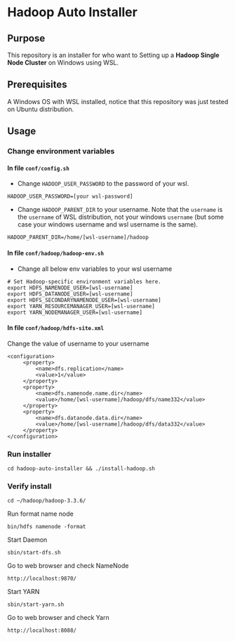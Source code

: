 ﻿# Hadoop Auto Installer
## Purpose
This repository is an installer for who want to Setting up a **Hadoop Single Node Cluster** on Windows using WSL.
 
## Prerequisites
A Windows OS with WSL installed, notice that this repository was just tested on Ubuntu distribution. 

## Usage
### Change environment variables
#### In file `conf/config.sh`
- Change `HADOOP_USER_PASSWORD` to the password of your wsl. 
```
HADOOP_USER_PASSWORD=[your wsl-password]
```

- Change `HADOOP_PARENT_DIR` to your username. Note that the `username` is the `username` of WSL distribution, not your windows `username` (but some case your windows username and wsl username is the same). 
```
HADOOP_PARENT_DIR=/home/[wsl-username]/hadoop
```

#### In file `conf/hadoop/hadoop-env.sh`
- Change all below env variables to your wsl username
```
# Set Hadoop-specific environment variables here.
export HDFS_NAMENODE_USER=[wsl-username]
export HDFS_DATANODE_USER=[wsl-username]
export HDFS_SECONDARYNAMENODE_USER=[wsl-username]
export YARN_RESOURCEMANAGER_USER=[wsl-username]
export YARN_NODEMANAGER_USER=[wsl-username]
``` 

#### In file `conf/hadoop/hdfs-site.xml`
Change the value of username to your username

```
<configuration>
     <property>
         <name>dfs.replication</name>
         <value>1</value>
     </property>
     <property>
         <name>dfs.namenode.name.dir</name>
         <value>/home/[wsl-username]/hadoop/dfs/name332</value>
     </property>
     <property>
         <name>dfs.datanode.data.dir</name>
         <value>/home/[wsl-username]/hadoop/dfs/data332</value>
     </property>
</configuration>
```

### Run installer
```
cd hadoop-auto-installer && ./install-hadoop.sh
```

### Verify install
```
cd ~/hadoop/hadoop-3.3.6/
```

Run format name node
```
bin/hdfs namenode -format
```

Start Daemon
```
sbin/start-dfs.sh
```

Go to web browser and check NameNode
```
http://localhost:9870/
```

Start YARN
```
sbin/start-yarn.sh
```

Go to web browser and check Yarn
```
http://localhost:8088/
```

